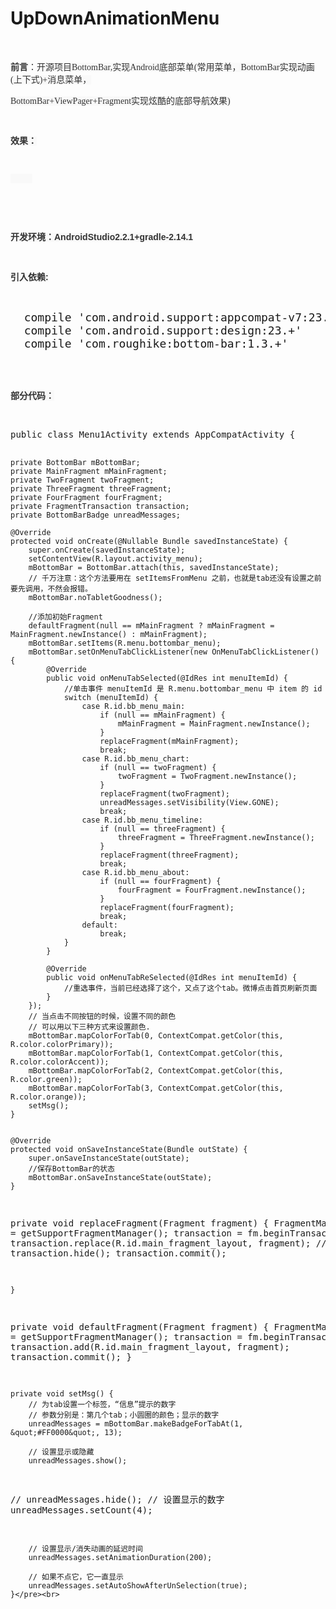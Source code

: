 # UpDownAnimationMenu

<!-- Baidu Button BEGIN -->

<div id="article_content" class="article_content">

<p><br>
</p>
<p><span style="color:rgb(51,51,51); font-family:Arial"><span style="font-size:14px"><strong>前言</strong>：</span><span style="font-family:宋体; text-align:center; background-color:rgb(249,249,249)"><span style="font-size:14px">开源项目BottomBar,实现Android底部菜单(常用菜单，BottomBar实现动画(上下式)&#43;消息菜单，</span></span></span></p>
<p><span style="color:rgb(51,51,51); font-family:Arial"><span style="font-family:宋体; text-align:center; background-color:rgb(249,249,249)"><span style="font-size:14px">BottomBar&#43;ViewPager&#43;Fragment实现炫酷的底部导航效果)</span></span></span><br>
</p>
<p><span style="color:rgb(51,51,51); font-family:Arial"><span style="font-family:宋体; text-align:center; background-color:rgb(249,249,249)"><span style="font-size:14px"><br>
</span></span></span></p>
<p><span style="color:rgb(51,51,51); font-family:Arial"><span style="font-family:宋体; text-align:center; background-color:rgb(249,249,249)"><span style="font-size:14px"><strong>效果：</strong></span></span></span></p>
<p><span style="color:rgb(51,51,51); font-family:Arial"><span style="font-family:宋体; text-align:center; background-color:rgb(249,249,249)"><span style="font-size:14px"><strong><br>
</strong></span></span></span></p>
<p style="text-align:left"><span style="color:rgb(51,51,51); font-family:Arial"><span style="font-family:宋体; text-align:center; background-color:rgb(249,249,249)"><span style="font-size:14px"><strong>&nbsp; &nbsp; &nbsp; &nbsp; &nbsp;&nbsp;<img src="http://images2015.cnblogs.com/blog/1130112/201703/1130112-20170331212642180-233844519.gif" alt=""/><br>
</strong></span></span></span></p>
<p style="text-align:left"><span style="color:rgb(51,51,51); font-family:Arial"><span style="font-family:宋体; text-align:center; background-color:rgb(249,249,249)"><span style="font-size:14px"><strong><br>
</strong></span></span></span></p>
<p style="text-align:left"><span style="color:rgb(51,51,51); font-family:Arial"><span style="font-family:宋体; text-align:center; background-color:rgb(249,249,249)"><span style="font-size:14px"><strong><br>
</strong></span></span></span></p>
<p style="text-align:left"><span style="color:rgb(51,51,51); font-family:Arial"><span style="font-family:宋体; text-align:center; background-color:rgb(249,249,249)"><span style="font-size:14px"><strong><span style="color:rgb(51,51,51); font-family:&quot;Microsoft YaHei&quot;,Arial; font-size:14px">开发环境：AndroidStudio2.2.1&#43;gradle-2.14.1</span><br>
</strong></span></span></span></p>
<p style="text-align:left"><span style="color:rgb(51,51,51); font-family:Arial"><span style="font-family:宋体; text-align:center; background-color:rgb(249,249,249)"><span style="font-size:14px"><strong><span style="color:rgb(51,51,51); font-family:&quot;Microsoft YaHei&quot;,Arial; font-size:14px"><br>
</span></strong></span></span></span></p>
<p style="text-align:left"><span style="color:rgb(51,51,51); font-family:Arial"><span style="font-family:宋体; text-align:center; background-color:rgb(249,249,249)"><span style="font-size:14px"><strong><span style="color:rgb(51,51,51); font-family:&quot;Microsoft YaHei&quot;,Arial; font-size:14px">引入依赖:</span></strong></span></span></span></p>
<p><br>
</p>
<p><pre name="code" class="java"><span style="font-size:18px;">  compile 'com.android.support:appcompat-v7:23.0.0'
  compile 'com.android.support:design:23.+'
  compile 'com.roughike:bottom-bar:1.3.+'</span>
</pre><br>
<br>
</p>
<p style="text-align:left"><span><span><span><span style="text-align:center; background-color:rgb(249,249,249)"><strong><span style="color:rgb(51,51,51); font-family:&quot;Microsoft YaHei&quot;,Arial; font-size:14px"><span style="font-family:SimHei">部分代码：</span></span></strong></span></span></span></span></p>
<p style="text-align:left"><br>
</p>
<p style="text-align:left"><pre name="code" class="java">public class Menu1Activity extends AppCompatActivity {

    private BottomBar mBottomBar;
    private MainFragment mMainFragment;
    private TwoFragment twoFragment;
    private ThreeFragment threeFragment;
    private FourFragment fourFragment;
    private FragmentTransaction transaction;
    private BottomBarBadge unreadMessages;

    @Override
    protected void onCreate(@Nullable Bundle savedInstanceState) {
        super.onCreate(savedInstanceState);
        setContentView(R.layout.activity_menu);
        mBottomBar = BottomBar.attach(this, savedInstanceState);
        // 千万注意：这个方法要用在 setItemsFromMenu 之前，也就是tab还没有设置之前要先调用，不然会报错。
        mBottomBar.noTabletGoodness();

        //添加初始Fragment
        defaultFragment(null == mMainFragment ? mMainFragment = MainFragment.newInstance() : mMainFragment);
        mBottomBar.setItems(R.menu.bottombar_menu);
        mBottomBar.setOnMenuTabClickListener(new OnMenuTabClickListener() {
            @Override
            public void onMenuTabSelected(@IdRes int menuItemId) {
                //单击事件 menuItemId 是 R.menu.bottombar_menu 中 item 的 id
                switch (menuItemId) {
                    case R.id.bb_menu_main:
                        if (null == mMainFragment) {
                            mMainFragment = MainFragment.newInstance();
                        }
                        replaceFragment(mMainFragment);
                        break;
                    case R.id.bb_menu_chart:
                        if (null == twoFragment) {
                            twoFragment = TwoFragment.newInstance();
                        }
                        replaceFragment(twoFragment);
                        unreadMessages.setVisibility(View.GONE);
                        break;
                    case R.id.bb_menu_timeline:
                        if (null == threeFragment) {
                            threeFragment = ThreeFragment.newInstance();
                        }
                        replaceFragment(threeFragment);
                        break;
                    case R.id.bb_menu_about:
                        if (null == fourFragment) {
                            fourFragment = FourFragment.newInstance();
                        }
                        replaceFragment(fourFragment);
                        break;
                    default:
                        break;
                }
            }

            @Override
            public void onMenuTabReSelected(@IdRes int menuItemId) {
                //重选事件，当前已经选择了这个，又点了这个tab。微博点击首页刷新页面
            }
        });
        // 当点击不同按钮的时候，设置不同的颜色
        // 可以用以下三种方式来设置颜色.
        mBottomBar.mapColorForTab(0, ContextCompat.getColor(this, R.color.colorPrimary));
        mBottomBar.mapColorForTab(1, ContextCompat.getColor(this, R.color.colorAccent));
        mBottomBar.mapColorForTab(2, ContextCompat.getColor(this, R.color.green));
        mBottomBar.mapColorForTab(3, ContextCompat.getColor(this, R.color.orange));
        setMsg();
    }
    

    @Override
    protected void onSaveInstanceState(Bundle outState) {
        super.onSaveInstanceState(outState);
        //保存BottomBar的状态
        mBottomBar.onSaveInstanceState(outState);
    }

  
  
  private void replaceFragment(Fragment fragment) {
        FragmentManager fm = getSupportFragmentManager();
        transaction = fm.beginTransaction();
        transaction.replace(R.id.main_fragment_layout, fragment);
//        transaction.hide();
        transaction.commit();

    }



  private void defaultFragment(Fragment fragment) {
        FragmentManager fm = getSupportFragmentManager();
        transaction = fm.beginTransaction();
        transaction.add(R.id.main_fragment_layout, fragment);
        transaction.commit();
   }

    private void setMsg() {
        // 为tab设置一个标签，“信息”提示的数字
        // 参数分别是：第几个tab；小圆圈的颜色；显示的数字
        unreadMessages = mBottomBar.makeBadgeForTabAt(1, &quot;#FF0000&quot;, 13);

        // 设置显示或隐藏
        unreadMessages.show();
  //        unreadMessages.hide();
        // 设置显示的数字
        unreadMessages.setCount(4);

        // 设置显示/消失动画的延迟时间
        unreadMessages.setAnimationDuration(200);

        // 如果不点它，它一直显示
        unreadMessages.setAutoShowAfterUnSelection(true);
    }</pre><br>
<br>
</p>
  
</div>



<!-- Baidu Button END -->
